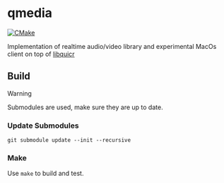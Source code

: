 qmedia
========

[![CMake](https://github.com/Quicr/new-qmedia/actions/workflows/cmake.yml/badge.svg?branch=main)](https://github.com/Quicr/new-qmedia/actions/workflows/cmake.yml)

Implementation of realtime audio/video library and experimental
MacOs client on top of [libquicr](https://github.com/Quicr/libquicr)

## Build

> [!WARNING]
> Submodules are used, make sure they are up to date. 

### Update Submodules

```
git submodule update --init --recursive
```

### Make
Use `make` to build and test.


